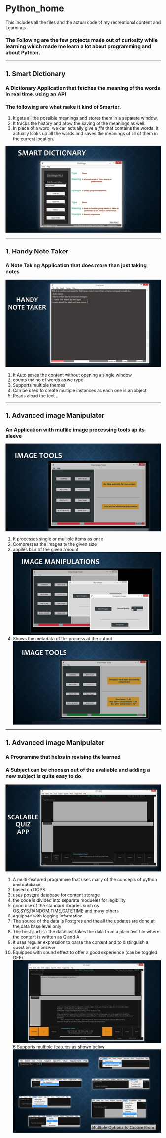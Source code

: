 # Python_home #
This includes all the files and the actual code of my recreational content and Learnings

### The Following are the few projects made out of curiosity while learning which made me learn a lot about programming and about Python.  ###
---  
## 1. Smart Dictionary ##
### A Dictionary Application that fetches the meaning of the words in real time, using an API ###
### The following are what make it kind of Smarter. ###
1. It gets all the possible meanings and stores them in a separate window.
2. It tracks the history and allow the saving of the meanings as well.
3. In place of a word, we can actually give a *file* that contains the words. It actually looks up all the words and saves 
the meanings of all of them in the current location.

![Smart Dictionary](images/smart_dict.jpg?raw=true)

---  
## 1. Handy Note Taker ##
### A Note Taking Application that does more than just taking notes ###
![Smart Dictionary](images/Slide2.JPG?raw=true)

1. It Auto saves the content without opening a single window
2. counts the no of words as we type
3. Supports multiple themes
4. Can be used to create multiple instances as each one is an object
5. Reads aloud the text ...  

---  
## 1. Advanced image Manipulator ##
### An Application with multile image processing tools up its sleeve ###
![Smart Dictionary](images/Slide3.JPG?raw=true)
1. It processes single or multiple items as once
2. Compresses the images to the given size
3. appiles blur of the given amount
![Smart Dictionary](images/Slide4.jpg?raw=true)
4. Shows the metadata of the process at the output
![Smart Dictionary](images/Slide5.JPG?raw=true)

---  
## 1. Advanced image Manipulator ##
### A Programme that helps in revising the learned ###
### A Subject can be choosen out of the avaliable and adding a new subject is quite easy to do ###
![Smart Dictionary](images/Slide6.JPG?raw=true)

1. A multi-featured programme that uses many of the concepts of python and database
  1. based on OOPS
  2. uses postgre database for content storage
  3. the code is divided into separate modueles for legibility
  4. good use of the standard libraries such os OS,SYS,RANDOM,TIME,DATETIME and many others
  5. equipped with logging information
2. The source of the data is Postgres and the all the updates are done at the data base level only
3. The best part is : the databast takes the data from a plain text file where the content is written as Q and A
4. it uses regular expression to parse the content and to distinguish a question and answer
5. Equipped with sound effect to offer a good experience (can be toggled OFF)
![Smart Dictionary](images/Slide7.JPG?raw=true)
6 Supports multiple features as shown below
![Smart Dictionary](images/Slide8.JPG?raw=true)




